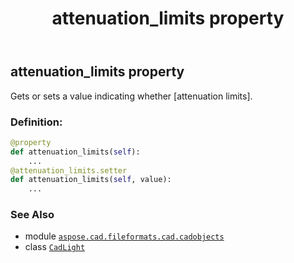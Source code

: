 ﻿---
title: attenuation_limits property
second_title: Aspose.CAD for Python via .NET API References
description: 
type: docs
weight: 90
url: /python-net/aspose.cad.fileformats.cad.cadobjects/cadlight/attenuation_limits/
is_root: false
---

## attenuation_limits property


Gets or sets a value indicating whether [attenuation limits].
### Definition:
```python
@property
def attenuation_limits(self):
    ...
@attenuation_limits.setter
def attenuation_limits(self, value):
    ...
```

### See Also
* module [`aspose.cad.fileformats.cad.cadobjects`](../../)
* class [`CadLight`](/cad/python-net/aspose.cad.fileformats.cad.cadobjects/cadlight)
